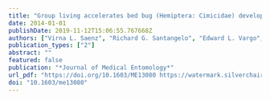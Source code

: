 ```yaml
---
title: "Group living accelerates bed bug (Hemiptera: Cimicidae) development"
date: 2014-01-01
publishDate: 2019-11-12T15:06:55.767668Z
authors: ["Virna L. Saenz", "Richard G. Santangelo", "Edward L. Vargo", "Coby Schal"]
publication_types: ["2"]
abstract: ""
featured: false
publication: "*Journal of Medical Entomology*"
url_pdf: "https://doi.org/10.1603/ME13080 https://watermark.silverchair.com/jmedent51-0293.pdf?token=AQECAHi208BE49Ooan9kkhW_Ercy7Dm3ZL_9Cf3qfKAc485ysgAAAm0wggJpBgkqhkiG9w0BBwagggJaMIICVgIBADCCAk8GCSqGSIb3DQEHATAeBglghkgBZQMEAS4wEQQMXRsfeFp_gAev4OQZAgEQgIICIEEJOUEZQZjZLhLtAVBTdWdyIQF8F13WUdGvQ5zJRRqkinAwOW0VYZRq6zW5vUdo66ztg8UIgTXHTyiIsmdCLb3i-uJOOFZJCUhwQadZhqXPNmnrTraMbLyuPuPer746lOJ1WZIllA68wJ5nf-3qYYT9YDy6maKFkNkSaIuyOKJonAzkRtmlc01UptC27XXf3DmuTsWaMVsTl-R4XSDgH_hdhqt_llkQQCQUONd-DRNHV52Ych1NuX-Z20DThYCkgLdaWtTXbbf2UjP4bfea6EtnOQzPtVeK5nT2A6Zmoc_MCmx5a1ABGBprjKVUAD8fTJ5cAIGTdwOUJ_QTZnj9ldGoWta7-0XXeXQHIh4TFI5qIkuserWE8ywpZ38545KYfxaMWDAFGVYdI4fbu2p8cjI-4uVRCFmRMtxCyH3xcdjODXW_s8jTNNV6-XqGRgE4fpLC4h59-B1Zkf8cRVealv1wALsO80eaqhcn1lZ9eHk8d2DBENh4dvMpgSveq8sH6WTW_JH5W4WhLNqAl9-ybKCpC4X3Sv1YhCOtrK_346LhDEyVIp8yF2IwtK-m6glKGxwVKoBBSKHkTTFLjDo4P0ot57jDpkeS-Kw3t0WexbpPg7Nbwbxmgf917WeQkUOSm5WNS4oUPXjmz58NXo29FgkhoaxUpzVHZQEsH5-UzcLR4fEzfAedNxxKCdnQMrk3T9YZBJSzWmbkMIkw242J6T8"
doi: "10.1603/me13080"
---
```


